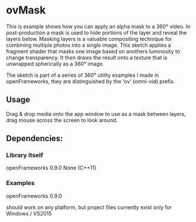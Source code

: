 # ovMask
This is example shows how you can apply an alpha mask to a 360° video. In post-production a mask is used to hide portions of the layer 
and reveal the layers below. Masking layers is a valuable compositing technique for combining multiple photos into a single image. This 
sketch applies a fragment shader that masks one image based on anothers luminosity to change transparency. It then draws the result onto 
a texture that is unwrapped spherically as a 360° image.

The sketch is part of a series of 360° utility examples I made in openFrameworks, they are distinguished by the 'ov' (omni-vid) prefix.

## Usage
Drag & drop media onto the app window to use as a mask between layers, drag mouse across the screen to look around.


## Dependencies:
### Library itself
openFrameworks 0.9.0
None (C++11)

### Examples
openFrameworks 0.9.0

should work on any platform, but project files currently exist only for Windows / VS2015
